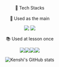 

<div align="center">
📏 Tech Stacks
<br/ > 
  <br/ > 
📍 Used as the main

<img src="https://img.shields.io/badge/C++-00599C?style=for-the-badge&logo=cplusplus&logoColor=white"> <img src="https://img.shields.io/badge/Python-3776AB?style=for-the-badge&logo=Python&logoColor=white">

📚 Used at lesson once

<img src="https://img.shields.io/badge/HTML-E34F26?style=for-the-badge&logo=html5&logoColor=white"><img src="https://img.shields.io/badge/CSS-1572B6?style=for-the-badge&logo=css3&logoColor=white"><img src="https://img.shields.io/badge/Unity-FFFFFF?style=for-the-badge&logo=unity&logoColor=black"><img src="https://img.shields.io/badge/Arduino-00979D?style=for-the-badge&logo=arduino&logoColor=white">
  
![Kenshi's GitHub stats](https://github-readme-stats.vercel.app/api?username=Kenshi-OwO&show_icons=true&theme=dracula)
  </div>

